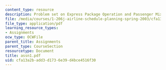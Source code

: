 ```yaml
---
content_type: resource
description: Problem set on Express Package Operation and Passenger Mix Model
file: /media/courses/1-206j-airline-schedule-planning-spring-2003/cfa13a2badd3d1736e39d4bce4516f30_assn1.pdf
file_type: application/pdf
learning_resource_types:
- Assignments
ocw_type: OCWFile
parent_title: Assignments
parent_type: CourseSection
resourcetype: Document
title: assn1.pdf
uid: cfa13a2b-add3-d173-6e39-d4bce4516f30
---
```

